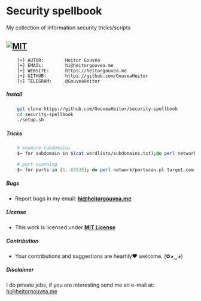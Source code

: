 # Security spellbook

My collection of information security tricks/scripts

[![MIT](https://img.shields.io/badge/license-MIT-blue.svg)](https://github.com/GouveaHeitor/security-spellbook/blob/master/LICENSE.md)
---

```
    [+] AUTOR:        Heitor Gouvêa
    [+] EMAIL:        hi@heitorgouvea.me
    [+] WEBSITE:      https://heitorgouvea.me
    [+] GITHUB:       https://github.com/GouveaHeitor
    [+] TELEGRAM:     @GouveaHeitor
```

##### Install

```bash
    git clone https://github.com/GouveaHeitor/security-spellbook
    cd security-spellbook
    ./setup.sh
```

##### Tricks

```bash
    # enumare subdomains
    $~ for subdomain in $(cat wordlists/subdomains.txt);do perl network/check.pl ${subdomain}target.com; done

    # port scanning
    $~ for ports in {1..65535}; do perl network/portscan.pl target.com $ports; done
```

##### Bugs

- Report bugs in my email: **hi@heitorgouvea.me**

##### License

- This work is licensed under [**MIT License**](https://github.com/GouveaHeitor/security-spellbook/blob/master/LICENSE.md)

##### Contribution

- Your contributions and suggestions are heartily♥ welcome. (✿◕‿◕)

##### Disclaimer

I do private jobs, if you are interesting send me an e-mail at: hi@heitorgouvea.me
